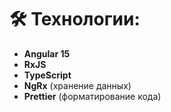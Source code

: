 # 🛠 Технологии:

- **Angular 15**
- **RxJS**
- **TypeScript**
- **NgRx** (хранение данных)
- **Prettier** (форматирование кода)
